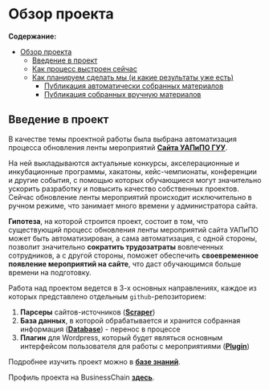 # Обзор проекта

**Содержание:**

- [Обзор проекта](https://github.com/Project-Frogger/Wiki)
  - [Введение в проект](https://github.com/Project-Frogger/Wiki#введение)
  - [Как процесс выстроен сейчас](https://github.com/Project-Frogger/Wiki#как-процесс-выстроен-сейчас)
  - [Как планируем сделать мы (и какие результаты уже есть)](https://github.com/Project-Frogger/Wiki#как-планируем-сделать-мы-и-какие-результаты-уже-есть)
    - [Публикация автоматически собранных материалов](https://github.com/Project-Frogger/Wiki#публикация-автоматически-собранных-материалов)
    - [Публикация собранных вручную материалов](https://github.com/Project-Frogger/Wiki#публикация-собранных-вручную-материалов)

## Введение в проект

В качестве темы проектной работы была выбрана автоматизация процесса обновления ленты мероприятий [**Сайта УАПиПО ГУУ**](http://pmo.guu.ru/all-events/).

На ней выкладываются актуальные конкурсы, акселерационные и инкубационные программы, хакатоны, кейс-чемпионаты, конференции и другие события, с помощью которых обучающиеся могут значительно ускорить разработку и повысить качество собственных проектов. Сейчас обновление ленты мероприятий происходит исключительно в ручном режиме, что занимает много времени у администратора сайта.

**Гипотеза**, на которой строится проект, состоит в том, что существующий процесс обновления ленты мероприятий сайта УАПиПО может быть автоматизирован, а сама автоматизация, с одной стороны, позволит значительно **сократить трудозатраты** вовлеченных сотрудников, а с другой стороны, поможет обеспечить **своевременное появление мероприятий на сайте**, что даст обучающимся больше времени на подготовку.

Работа над проектом ведется в 3-х основных направлениях, каждое из которых представлено отдельным `github`-репозиторием:

1. **Парсеры** сайтов-источников ([**Scraper**](https://github.com/Project-Frogger/Scraper))
2. **База данных**, в которой обрабатывается и хранится собранная информация ([**Database**](https://github.com/Project-Frogger/Database)) - перенос в процессе
3. **Плагин** для Wordpress, который будет являться основным интерфейсом пользователя для работы с мероприятиями ([**Plugin**](https://github.com/Project-Frogger/Plugin))

Подробнее изучить проект можно в [**базе знаний**](https://github.com/Project-Frogger/Wiki).

Профиль проекта на BusinessChain [**здесь**](https://businesschain.io/bch/view/projectsListCard?id=7494).

